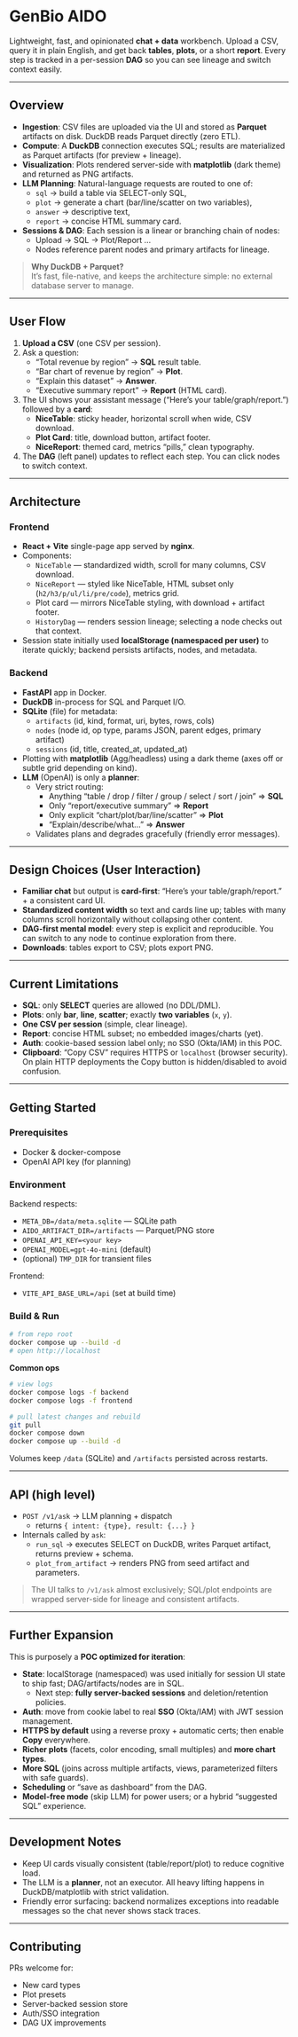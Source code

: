 # GenBio AIDO

Lightweight, fast, and opinionated **chat + data** workbench. Upload a CSV, query it in plain English, and get back **tables**, **plots**, or a short **report**. Every step is tracked in a per-session **DAG** so you can see lineage and switch context easily.

---

## Overview

- **Ingestion**: CSV files are uploaded via the UI and stored as **Parquet** artifacts on disk. DuckDB reads Parquet directly (zero ETL).
- **Compute**: A **DuckDB** connection executes SQL; results are materialized as Parquet artifacts (for preview + lineage).
- **Visualization**: Plots rendered server-side with **matplotlib** (dark theme) and returned as PNG artifacts.
- **LLM Planning**: Natural-language requests are routed to one of:
  - `sql` → build a table via SELECT-only SQL,
  - `plot` → generate a chart (bar/line/scatter on two variables),
  - `answer` → descriptive text,
  - `report` → concise HTML summary card.
- **Sessions & DAG**: Each session is a linear or branching chain of nodes:
  - Upload → SQL → Plot/Report …
  - Nodes reference parent nodes and primary artifacts for lineage.

> **Why DuckDB + Parquet?**  
> It’s fast, file-native, and keeps the architecture simple: no external database server to manage.

---

## User Flow

1. **Upload a CSV** (one CSV per session).  
2. Ask a question:  
   - “Total revenue by region” → **SQL** result table.  
   - “Bar chart of revenue by region” → **Plot**.  
   - “Explain this dataset” → **Answer**.  
   - “Executive summary report” → **Report** (HTML card).
3. The UI shows your assistant message (“Here’s your table/graph/report.”) followed by a **card**:
   - **NiceTable**: sticky header, horizontal scroll when wide, CSV download.
   - **Plot Card**: title, download button, artifact footer.
   - **NiceReport**: themed card, metrics “pills,” clean typography.
4. The **DAG** (left panel) updates to reflect each step. You can click nodes to switch context.

---

## Architecture

### Frontend
- **React + Vite** single-page app served by **nginx**.
- Components:
  - `NiceTable` — standardized width, scroll for many columns, CSV download.
  - `NiceReport` — styled like NiceTable, HTML subset only (`h2/h3/p/ul/li/pre/code`), metrics grid.
  - Plot card — mirrors NiceTable styling, with download + artifact footer.
  - `HistoryDag` — renders session lineage; selecting a node checks out that context.
- Session state initially used **localStorage (namespaced per user)** to iterate quickly; backend persists artifacts, nodes, and metadata.

### Backend
- **FastAPI** app in Docker.
- **DuckDB** in-process for SQL and Parquet I/O.
- **SQLite** (file) for metadata:
  - `artifacts` (id, kind, format, uri, bytes, rows, cols)
  - `nodes` (node id, op type, params JSON, parent edges, primary artifact)
  - `sessions` (id, title, created_at, updated_at)
- Plotting with **matplotlib** (Agg/headless) using a dark theme (axes off or subtle grid depending on kind).
- **LLM** (OpenAI) is only a **planner**:
  - Very strict routing:
    - Anything “table / drop / filter / group / select / sort / join” ⇒ **SQL**
    - Only “report/executive summary” ⇒ **Report**
    - Only explicit “chart/plot/bar/line/scatter” ⇒ **Plot**
    - “Explain/describe/what…” ⇒ **Answer**
  - Validates plans and degrades gracefully (friendly error messages).

---

## Design Choices (User Interaction)

- **Familiar chat** but output is **card-first**: “Here’s your table/graph/report.” + a consistent card UI.
- **Standardized content width** so text and cards line up; tables with many columns scroll horizontally without collapsing other content.
- **DAG-first mental model**: every step is explicit and reproducible. You can switch to any node to continue exploration from there.
- **Downloads**: tables export to CSV; plots export PNG.

---

## Current Limitations

- **SQL**: only **SELECT** queries are allowed (no DDL/DML).  
- **Plots**: only **bar**, **line**, **scatter**; exactly **two variables** (`x`, `y`).  
- **One CSV per session** (simple, clear lineage).  
- **Report**: concise HTML subset; no embedded images/charts (yet).
- **Auth**: cookie-based session label only; no SSO (Okta/IAM) in this POC.
- **Clipboard**: “Copy CSV” requires HTTPS or `localhost` (browser security). On plain HTTP deployments the Copy button is hidden/disabled to avoid confusion.

---

## Getting Started

### Prerequisites
- Docker & docker-compose
- OpenAI API key (for planning)

### Environment
Backend respects:
- `META_DB=/data/meta.sqlite` — SQLite path
- `AIDO_ARTIFACT_DIR=/artifacts` — Parquet/PNG store
- `OPENAI_API_KEY=<your key>`
- `OPENAI_MODEL=gpt-4o-mini` (default)
- (optional) `TMP_DIR` for transient files

Frontend:
- `VITE_API_BASE_URL=/api` (set at build time)

### Build & Run

```bash
# from repo root
docker compose up --build -d
# open http://localhost
```

**Common ops**

```bash
# view logs
docker compose logs -f backend
docker compose logs -f frontend

# pull latest changes and rebuild
git pull
docker compose down
docker compose up --build -d
```

Volumes keep `/data` (SQLite) and `/artifacts` persisted across restarts.

---

## API (high level)

- `POST /v1/ask` → LLM planning + dispatch  
  - returns `{ intent: {type}, result: {...} }`  
- Internals called by `ask`:
  - `run_sql` → executes SELECT on DuckDB, writes Parquet artifact, returns preview + schema.
  - `plot_from_artifact` → renders PNG from seed artifact and parameters.

> The UI talks to `/v1/ask` almost exclusively; SQL/plot endpoints are wrapped server-side for lineage and consistent artifacts.

---

## Further Expansion

This is purposely a **POC optimized for iteration**:

- **State**: localStorage (namespaced) was used initially for session UI state to ship fast; DAG/artifacts/nodes are in SQL.  
  - Next step: **fully server-backed sessions** and deletion/retention policies.
- **Auth**: move from cookie label to real **SSO** (Okta/IAM) with JWT session management.
- **HTTPS by default** using a reverse proxy + automatic certs; then enable **Copy** everywhere.
- **Richer plots** (facets, color encoding, small multiples) and **more chart types**.
- **More SQL** (joins across multiple artifacts, views, parameterized filters with safe guards).
- **Scheduling** or “save as dashboard” from the DAG.
- **Model-free mode** (skip LLM) for power users; or a hybrid “suggested SQL” experience.

---

## Development Notes

- Keep UI cards visually consistent (table/report/plot) to reduce cognitive load.
- The LLM is a **planner**, not an executor. All heavy lifting happens in DuckDB/matplotlib with strict validation.
- Friendly error surfacing: backend normalizes exceptions into readable messages so the chat never shows stack traces.

---

## Contributing

PRs welcome for:
- New card types
- Plot presets
- Server-backed session store
- Auth/SSO integration
- DAG UX improvements
